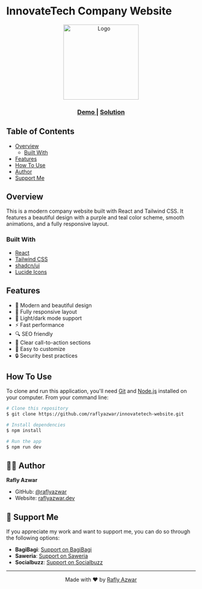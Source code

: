# InnovateTech Company Website

<div align="center">
  <img src="https://raw.githubusercontent.com/Alwan-Y/Austria-Marketplace/main/src/assets/austria.png" alt="Logo" width="200" height="200">
</div>

<div align="center">
  <h3>
    <a href="https://austria-marketplace.vercel.app/">
      Demo
    </a>
    <span> | </span>
    <a href="https://github.com/Alwan-Y/Austria-Marketplace">
      Solution
    </a>
  </h3>
</div>

## Table of Contents

- [Overview](#overview)
  - [Built With](#built-with)
- [Features](#features)
- [How To Use](#how-to-use)
- [Author](#author)
- [Support Me](#support-me)

## Overview

This is a modern company website built with React and Tailwind CSS. It features a beautiful design with a purple and teal color scheme, smooth animations, and a fully responsive layout.

### Built With

- [React](https://reactjs.org/)
- [Tailwind CSS](https://tailwindcss.com/)
- [shadcn/ui](https://ui.shadcn.com/)
- [Lucide Icons](https://lucide.dev/)

## Features

- 🎨 Modern and beautiful design
- 📱 Fully responsive layout
- 🌙 Light/dark mode support
- ⚡️ Fast performance
- 🔍 SEO friendly
- 🎯 Clear call-to-action sections
- 📝 Easy to customize
- 🔒 Security best practices

## How To Use

To clone and run this application, you'll need [Git](https://git-scm.com) and [Node.js](https://nodejs.org/en/download/) installed on your computer. From your command line:

```bash
# Clone this repository
$ git clone https://github.com/raflyazwar/innovatetech-website.git

# Install dependencies
$ npm install

# Run the app
$ npm run dev
```

## 👨‍💻 Author

**Rafly Azwar**
- GitHub: [@raflyazwar](https://github.com/raflyazwar)
- Website: [raflyazwar.dev](https://raflyazwar.vercel.app/)

## 💖 Support Me

If you appreciate my work and want to support me, you can do so through the following options:

- **BagiBagi**: [Support on BagiBagi](https://bagibagi.co/Raflyazwar)
- **Saweria**: [Support on Saweria](https://saweria.co/Raflyazwar)
- **Socialbuzz**: [Support on Socialbuzz](https://sociabuzz.com/raflyazwar)

---

<div align="center">
  Made with ❤️ by <a href="https://github.com/raflyazwar">Rafly Azwar</a>
</div>